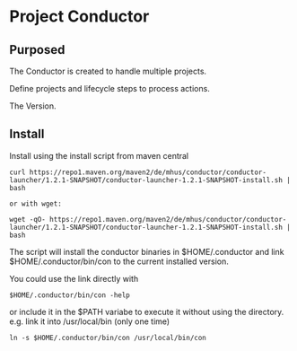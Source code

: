 
# Project Conductor

## Purposed

The Conductor is created to handle multiple projects.

Define projects and lifecycle steps to process actions.

The  Version.

## Install

Install using the install script from maven central

```
curl https://repo1.maven.org/maven2/de/mhus/conductor/conductor-launcher/1.2.1-SNAPSHOT/conductor-launcher-1.2.1-SNAPSHOT-install.sh | bash

or with wget:

wget -qO- https://repo1.maven.org/maven2/de/mhus/conductor/conductor-launcher/1.2.1-SNAPSHOT/conductor-launcher-1.2.1-SNAPSHOT-install.sh | bash

```

The script will install the conductor binaries in $HOME/.conductor and link $HOME/.conductor/bin/con to the current installed version.

You could use the link directly with 

```
$HOME/.conductor/bin/con -help
```

or include it in the $PATH variabe to execute it without using the directory. e.g. link it into /usr/local/bin (only one time)

```
ln -s $HOME/.conductor/bin/con /usr/local/bin/con
```

